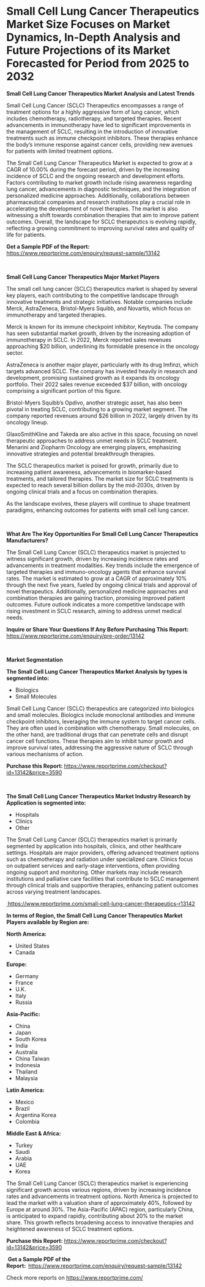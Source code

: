 <p><h1>Small Cell Lung Cancer Therapeutics Market Size Focuses on Market Dynamics, In-Depth Analysis and Future Projections of its Market Forecasted for Period from 2025 to 2032</h1></p><p><strong>Small Cell Lung Cancer Therapeutics Market Analysis and Latest Trends</strong></p>
<p><p>Small Cell Lung Cancer (SCLC) Therapeutics encompasses a range of treatment options for a highly aggressive form of lung cancer, which includes chemotherapy, radiotherapy, and targeted therapies. Recent advancements in immunotherapy have led to significant improvements in the management of SCLC, resulting in the introduction of innovative treatments such as immune checkpoint inhibitors. These therapies enhance the body’s immune response against cancer cells, providing new avenues for patients with limited treatment options.</p><p>The Small Cell Lung Cancer Therapeutics Market is expected to grow at a CAGR of 10.00% during the forecast period, driven by the increasing incidence of SCLC and the ongoing research and development efforts. Factors contributing to market growth include rising awareness regarding lung cancer, advancements in diagnostic techniques, and the integration of personalized medicine approaches. Additionally, collaborations between pharmaceutical companies and research institutions play a crucial role in accelerating the development of novel therapies. The market is also witnessing a shift towards combination therapies that aim to improve patient outcomes. Overall, the landscape for SCLC therapeutics is evolving rapidly, reflecting a growing commitment to improving survival rates and quality of life for patients.</p></p>
<p><strong>Get a Sample PDF of the Report:&nbsp;</strong> <a href="https://www.reportprime.com/enquiry/request-sample/13142?utm_campaign=1097&utm_medium=2&utm_source=Github&utm_content=ia&utm_term=19032025&utm_id=small-cell-lung-cancer-therapeutics">https://www.reportprime.com/enquiry/request-sample/13142</a></p>
<p>&nbsp;</p>
<p><strong>Small Cell Lung Cancer Therapeutics Major Market Players</strong></p>
<p><p>The small cell lung cancer (SCLC) therapeutics market is shaped by several key players, each contributing to the competitive landscape through innovative treatments and strategic initiatives. Notable companies include Merck, AstraZeneca, Bristol-Myers Squibb, and Novartis, which focus on immunotherapy and targeted therapies.</p><p>Merck is known for its immune checkpoint inhibitor, Keytruda. The company has seen substantial market growth, driven by the increasing adoption of immunotherapy in SCLC. In 2022, Merck reported sales revenues approaching $20 billion, underlining its formidable presence in the oncology sector.</p><p>AstraZeneca is another major player, particularly with its drug Imfinzi, which targets advanced SCLC. The company has invested heavily in research and development, promising sustained growth as it expands its oncology portfolio. Their 2022 sales revenue exceeded $37 billion, with oncology comprising a significant portion of this figure.</p><p>Bristol-Myers Squibb’s Opdivo, another strategic asset, has also been pivotal in treating SCLC, contributing to a growing market segment. The company reported revenues around $26 billion in 2022, largely driven by its oncology lineup.</p><p>GlaxoSmithKline and Takeda are also active in this space, focusing on novel therapeutic approaches to address unmet needs in SCLC treatment. Menarini and Ziopharm Oncology are emerging players, emphasizing innovative strategies and potential breakthrough therapies.</p><p>The SCLC therapeutics market is poised for growth, primarily due to increasing patient awareness, advancements in biomarker-based treatments, and tailored therapies. The market size for SCLC treatments is expected to reach several billion dollars by the mid-2030s, driven by ongoing clinical trials and a focus on combination therapies.</p><p>As the landscape evolves, these players will continue to shape treatment paradigms, enhancing outcomes for patients with small cell lung cancer.</p></p>
<p>&nbsp;</p>
<p><strong>What Are The Key Opportunities For Small Cell Lung Cancer Therapeutics Manufacturers?</strong></p>
<p><p>The Small Cell Lung Cancer (SCLC) therapeutics market is projected to witness significant growth, driven by increasing incidence rates and advancements in treatment modalities. Key trends include the emergence of targeted therapies and immuno-oncology agents that enhance survival rates. The market is estimated to grow at a CAGR of approximately 10% through the next five years, fueled by ongoing clinical trials and approval of novel therapeutics. Additionally, personalized medicine approaches and combination therapies are gaining traction, promising improved patient outcomes. Future outlook indicates a more competitive landscape with rising investment in SCLC research, aiming to address unmet medical needs.</p></p>
<p><strong>Inquire or Share Your Questions If Any Before Purchasing This Report:</strong> <a href="https://www.reportprime.com/enquiry/pre-order/13142?utm_campaign=1097&utm_medium=2&utm_source=Github&utm_content=ia&utm_term=19032025&utm_id=small-cell-lung-cancer-therapeutics">https://www.reportprime.com/enquiry/pre-order/13142</a></p>
<p>&nbsp;</p>
<p><strong>Market Segmentation</strong></p>
<p><strong>The Small Cell Lung Cancer Therapeutics Market Analysis by types is segmented into:</strong></p>
<p><ul><li>Biologics</li><li>Small Molecules</li></ul></p>
<p><p>Small Cell Lung Cancer (SCLC) therapeutics are categorized into biologics and small molecules. Biologics include monoclonal antibodies and immune checkpoint inhibitors, leveraging the immune system to target cancer cells. They are often used in combination with chemotherapy. Small molecules, on the other hand, are traditional drugs that can penetrate cells and disrupt cancer cell functions. These therapies aim to inhibit tumor growth and improve survival rates, addressing the aggressive nature of SCLC through various mechanisms of action.</p></p>
<p><strong>Purchase this Report:&nbsp;</strong><a href="https://www.reportprime.com/checkout?id=13142&price=3590&utm_campaign=1097&utm_medium=2&utm_source=Github&utm_content=ia&utm_term=19032025&utm_id=small-cell-lung-cancer-therapeutics">https://www.reportprime.com/checkout?id=13142&price=3590</a></p>
<p>&nbsp;</p>
<p><strong>The Small Cell Lung Cancer Therapeutics Market Industry Research by Application is segmented into:</strong></p>
<p><ul><li>Hospitals</li><li>Clinics</li><li>Other</li></ul></p>
<p><p>The Small Cell Lung Cancer (SCLC) therapeutics market is primarily segmented by application into hospitals, clinics, and other healthcare settings. Hospitals are major providers, offering advanced treatment options such as chemotherapy and radiation under specialized care. Clinics focus on outpatient services and early-stage interventions, often providing ongoing support and monitoring. Other markets may include research institutions and palliative care facilities that contribute to SCLC management through clinical trials and supportive therapies, enhancing patient outcomes across varying treatment landscapes.</p></p>
<p><a href="https://www.reportprime.com/small-cell-lung-cancer-therapeutics-r13142?utm_campaign=1097&utm_medium=2&utm_source=Github&utm_content=ia&utm_term=19032025&utm_id=small-cell-lung-cancer-therapeutics">&nbsp;https://www.reportprime.com/small-cell-lung-cancer-therapeutics-r13142</a></p>
<p><strong>In terms of Region, the Small Cell Lung Cancer Therapeutics Market Players available by Region are:</strong></p>
<p>
    <p> <strong> North America: </strong>
        <ul>
            <li>United States</li>
            <li>Canada</li>
        </ul>
        </p> 
    <p> <strong> Europe: </strong>
        <ul>
            <li>Germany</li>
            <li>France</li>
            <li>U.K.</li>
            <li>Italy</li>
            <li>Russia</li>
        </ul>
        </p> 
    <p> <strong> Asia-Pacific: </strong>
        <ul>
            <li>China</li>
            <li>Japan</li>
            <li>South Korea</li>
            <li>India</li>
            <li>Australia</li>
            <li>China Taiwan</li>
            <li>Indonesia</li>
            <li>Thailand</li>
            <li>Malaysia</li>
        </ul>
        </p> 
    <p> <strong> Latin America: </strong>
        <ul>
            <li>Mexico</li>
            <li>Brazil</li>
            <li>Argentina Korea</li>
            <li>Colombia</li>
        </ul>
        </p> 
    <p> <strong> Middle East & Africa: </strong>
        <ul>
            <li>Turkey</li>
            <li>Saudi</li>
            <li>Arabia</li>
            <li>UAE</li>
            <li>Korea</li>
        </ul>
    </p>
    </p>
<p><p>The Small Cell Lung Cancer (SCLC) therapeutics market is experiencing significant growth across various regions, driven by increasing incidence rates and advancements in treatment options. North America is projected to lead the market with a valuation share of approximately 40%, followed by Europe at around 30%. The Asia-Pacific (APAC) region, particularly China, is anticipated to expand rapidly, contributing about 20% to the market share. This growth reflects broadening access to innovative therapies and heightened awareness of SCLC treatment options.</p></p>
<p><strong>Purchase this Report: </strong><a href="https://www.reportprime.com/checkout?id=13142&price=3590&utm_campaign=1097&utm_medium=2&utm_source=Github&utm_content=ia&utm_term=19032025&utm_id=small-cell-lung-cancer-therapeutics">https://www.reportprime.com/checkout?id=13142&price=3590</a></p>
<p>&nbsp;<strong>Get a Sample PDF of the Report:&nbsp;&nbsp;</strong><a href="https://www.reportprime.com/enquiry/request-sample/13142?utm_campaign=1097&utm_medium=2&utm_source=Github&utm_content=ia&utm_term=19032025&utm_id=small-cell-lung-cancer-therapeutics">https://www.reportprime.com/enquiry/request-sample/13142</a></p>
<p><strong></strong></p>
<p>Check more reports on <a href="https://www.reportprime.com/?utm_campaign=1097&utm_medium=2&utm_source=Github&utm_content=ia&utm_term=19032025&utm_id=small-cell-lung-cancer-therapeutics">https://www.reportprime.com/</a></p>